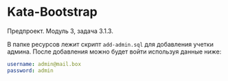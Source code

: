 # Kata-Bootstrap

Предпроект. Модуль 3, задача 3.1.3.

В папке ресурсов лежит скрипт `add-admin.sql` для добавления учетки админа. После добавления можно будет войти используя данные ниже:
```yaml
username: admin@mail.box
password: admin
```
